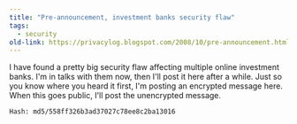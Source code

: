 ```yaml
---
title: "Pre-announcement, investment banks security flaw"
tags: 
  - security	
old-link: https://privacylog.blogspot.com/2008/10/pre-announcement.html
---
```


I have found a pretty big security flaw affecting multiple online investment banks. I'm in talks with them now, then I'll post it here after a while. Just so you know where you heard it first, I'm posting an encrypted message here. When this goes public, I'll post the unencrypted message.

```
Hash: md5/558ff326b3ad37027c78ee8c2ba13016
```